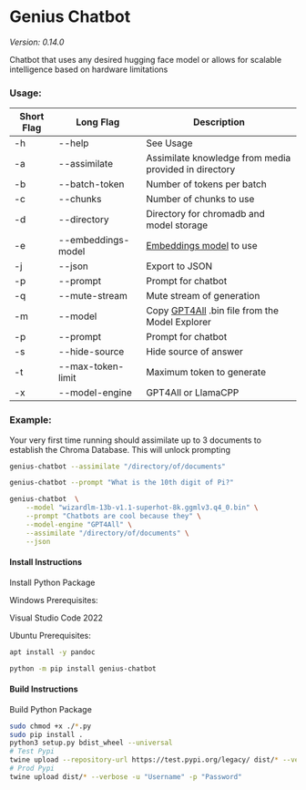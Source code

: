 # Genius Chatbot
*Version: 0.14.0*

Chatbot that uses any desired hugging face model or allows for scalable 
intelligence based on hardware limitations

### Usage:

| Short Flag | Long Flag          | Description                                                                     |
|------------|--------------------|---------------------------------------------------------------------------------|
| -h         | --help             | See Usage                                                                       |
| -a         | --assimilate       | Assimilate knowledge from media provided in directory                           |
| -b         | --batch-token      | Number of tokens per batch                                                      |
| -c         | --chunks           | Number of chunks to use                                                         |
| -d         | --directory        | Directory for chromadb and model storage                                        |
| -e         | --embeddings-model | [Embeddings model](https://www.sbert.net/docs/pretrained_models.html) to use    |
| -j         | --json             | Export to JSON                                                                  |
| -p         | --prompt           | Prompt for chatbot                                                              |
| -q         | --mute-stream      | Mute stream of generation                                                       |
| -m         | --model            | Copy [GPT4All](https://gpt4all.io/index.html) .bin file from the Model Explorer |
| -p         | --prompt           | Prompt for chatbot                                                              |
| -s         | --hide-source      | Hide source of answer                                                           |
| -t         | --max-token-limit  | Maximum token to generate                                                       |
| -x         | --model-engine     | GPT4All or LlamaCPP                                                             |

### Example:
Your very first time running should assimilate up to 3 documents to establish the Chroma Database. This will unlock prompting

```bash
genius-chatbot --assimilate "/directory/of/documents"
```

```bash
genius-chatbot --prompt "What is the 10th digit of Pi?"
```

```bash
genius-chatbot  \
    --model "wizardlm-13b-v1.1-superhot-8k.ggmlv3.q4_0.bin" \
    --prompt "Chatbots are cool because they" \
    --model-engine "GPT4All" \
    --assimilate "/directory/of/documents" \
    --json
```

#### Install Instructions
Install Python Package

Windows Prerequisites:

Visual Studio Code 2022

Ubuntu Prerequisites:
```bash
apt install -y pandoc
```

```bash
python -m pip install genius-chatbot
```

#### Build Instructions
Build Python Package

```bash
sudo chmod +x ./*.py
sudo pip install .
python3 setup.py bdist_wheel --universal
# Test Pypi
twine upload --repository-url https://test.pypi.org/legacy/ dist/* --verbose -u "Username" -p "Password"
# Prod Pypi
twine upload dist/* --verbose -u "Username" -p "Password"
```
